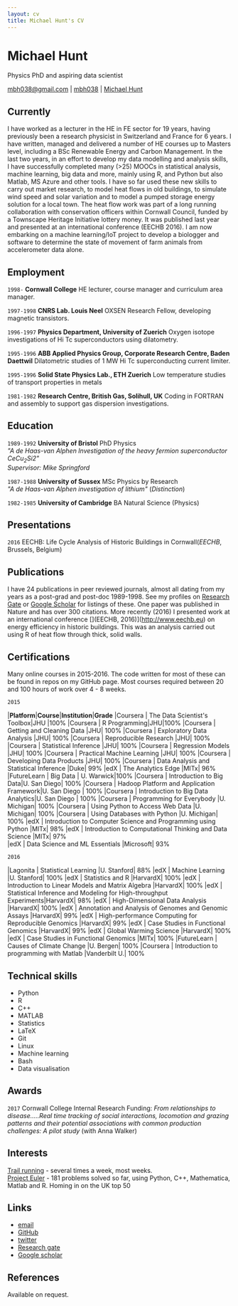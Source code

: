 ```yaml
---
layout: cv
title: Michael Hunt's CV
---
```

# Michael Hunt
Physics PhD and aspiring data scientist

<div id="webaddress">
<a href="mailto:mbh038@gmail.com">mbh038@gmail.com</a>
|
<i class="fa fa-github"></i> <a href="http://github.com/mbh038">mbh038</a>
|
<i class="fa fa-twitter"></i> <a href="http://twitter.com/Michael74030350">Michael Hunt</a>
</div>


## Currently

I have worked as a lecturer in the HE in FE sector for 19 years, having previously been a research physicist in Switzerland and France for 6 years. I have written, managed and delivered a number of HE courses up to Masters level, including a BSc Renewable Energy and Carbon Management. In the last two years, in an effort to develop my data modelling and analysis skills,  I have successfully completed many (>25) MOOCs in statistical analysis, machine learning, big data and more, mainly using R, and Python but also Matlab, MS Azure and other tools. I have so far used these new skills to carry out market research, to model heat flows in old buildings, to simulate wind speed and solar variation and to model a pumped storage energy solution for a local town.  The heat flow work was part of a long running collaboration with conservation officers within Cornwall Council, funded by a Townscape Heritage Initiative lottery money. It was published last year and presented at an international conference (EECHB 2016). I am now embarking on a machine learning/IoT project to develop a biologger and software to determine the state of movement of farm animals from accelerometer data alone.


## Employment

`1998-`
__Cornwall College__ HE lecturer, course manager and curriculum area manager.

`1997-1998`
__CNRS Lab. Louis Neel__ OXSEN Research Fellow, developing magnetic transistors.

`1996-1997`
__Physics Department, University of Zuerich__ Oxygen isotope investigations of Hi Tc superconductors using dilatometry.

`1995-1996`
__ABB Applied Physics Group, Corporate Research Centre, Baden Daettwil__ Dilatometric studies of 1 MW Hi Tc superconducting current limiter.

`1995-1996`
__Solid State Physics Lab., ETH Zuerich__ Low temperature studies of transport properties in metals

`1981-1982`
__Research Centre, British Gas, Solihull, UK__ Coding in FORTRAN and assembly to support gas dispersion investigations.



## Education

`1989-1992`
__University of Bristol__ PhD Physics  
_"A de Haas-van Alphen Investigation of the heavy fermion superconductor CeCu<sub>2</sub>Si2"_  
_Supervisor: Mike Springford_

`1987-1988`
__University of Sussex__ MSc Physics by Research  
_"A de Haas-van Alphen investigation of lithium"_ (_Distinction_)

`1982-1985`
__University of Cambridge__ BA Natural Science (Physics)

## Presentations

`2016`
EECHB: Life Cycle Analysis of Historic Buildings in Cornwall(_EECHB_, Brussels, Belgium)

## Publications

I have 24 publications in peer reviewed journals, almost all dating from my years as a post-grad and post-doc 1989-1998. See my profiles on [Research Gate](https://www.researchgate.net/profile/Michael_Hunt3) or [Google Scholar](https://scholar.google.co.uk/citations?hl=en&user=CzkAKxMAAAAJ&view_op=list_works&gmla=AJsN-F5qsrBMkWZIAPb3GNpMTwxYMYZ9GItK2ADl3b7F_q59sYpGJfrmvCB5EVf3lx3pYzmzzfo9jIOc1cQ2u0X57oVi4vMyBw) for listings of these. One paper was published in Nature and has over 300 citations. More recently (2016) I presented work at an international conference [](EECHB, 2016)](http://www.eechb.eu) on energy efficiency in historic buildings.  This was an analysis carried out using R of heat flow through thick, solid walls.
<!-- ### Journals -->


## Certifications  

Many online courses in 2015-2016.  The code written for most of these can be found in repos on my GitHub page. Most courses required between 20 and 100 hours of work over 4 - 8 weeks.


`2015`

|__Platform__|__Course__|__Institution__|__Grade__
|Coursera | The Data Scientist's Toolbox|JHU        |100%
|Coursera | R Programming|JHU|100%
|Coursera | Getting and Cleaning Data |JHU| 100%
|Coursera | Exploratory Data Analysis |JHU| 100%
|Coursera | Reproducible Research |JHU| 100%
|Coursera | Statistical Inference |JHU| 100%
|Coursera | Regression Models |JHU| 100%
|Coursera | Practical Machine Learning |JHU| 100%
|Coursera | Developing Data Products |JHU| 100%
|Coursera | Data Analysis and Statistical Inference |Duke| 99%
|edX | The Analytics Edge |MITx| 96%
|FutureLearn | Big Data | U. Warwick|100%
|Coursera | Introduction to Big Data|U. San Diego| 100%
|Coursera | Hadoop Platform and Application Framework|U. San Diego | 100%
|Coursera | Introduction to Big Data Analytics|U. San Diego | 100%
|Coursera | Programming for Everybody |U. Michigan| 100%
|Coursera | Using Python to Access Web Data |U. Michigan| 100%
|Coursera | Using Databases with Python |U. Michigan| 100%
|edX | Introduction to Computer Science and Programming using Python |MITx| 98%
|edX | Introduction to Computational Thinking and Data Science |MITx| 97%  
|edX | Data Science and ML Essentials |Microsoft| 93%


`2016`   

|Lagonita | Statistical Learning        |U. Stanford| 88%
|edX | Machine Learning |U. Stanford| 100%
|edX | Statistics and R |HarvardX| 100%
|edX | Introduction to Linear Models and Matrix Algebra |HarvardX| 100%
|edX | Statistical Inference and Modeling for High-throughput Experiments|HarvardX| 98%
|edX | High-Dimensional Data Analysis |HarvardX| 100%
|edX | Annotation and Analysis of Genomes and Genomic Assays |HarvardX| 99%
|edX | High-performance Computing for Reproducible Genomics |HarvardX| 99%
|edX | Case Studies in Functional Genomics |HarvardX| 99%
|edX | Global Warming Science |HarvardX| 100%
|edX | Case Studies in Functional Genomics |MITx| 100%
|FutureLearn | Causes of Climate Change |U. Bergen| 100%
|Coursera | Introduction to programming with Matlab |Vanderbilt U.| 100%

## Technical skills

* Python
* R
* C++
* MATLAB
* Statistics
* LaTeX
* Git
* Linux
* Machine learning
* Bash
* Data visualisation

## Awards

`2017`
Cornwall College Internal Research Funding: _From relationships to disease.....Real time tracking of social interactions, locomotion and grazing patterns and their potential associations with common production challenges: A pilot study_ (with Anna Walker)

## Interests
[Trail running](https://www.strava.com/athletes/2833710) - several times a week, most weeks.  
[Project Euler](https://projecteuler.net/progress) - 181 problems solved so far, using Python, C++, Mathematica, Matlab and R. Homing in on the UK top 50

## Links

* <i class="fa fa-envelope"></i> <a href="mailto:mbh038@gmail.com">email</a><br />
* <i class="fa fa-github"></i> <a href="http://github.com/mbh038">GitHub</a><br />
* <i class="fa fa-twitter"></i> <a href="https://twitter.com/Michael74030350?lang=en-gb">twitter</a><br />
* <i class="fa fa-research-gate"></i> <a href="https://www.researchgate.net/profile/Michael_Hunt3">Research gate</a><br />
* <i class="fa fa-google"></i> <a href="https://scholar.google.co.uk/citations?user=CzkAKxMAAAAJ&hl=en">Google scholar</a>

## References

Available on request.

<!-- ### Footer

Last updated: May 2013 -->
